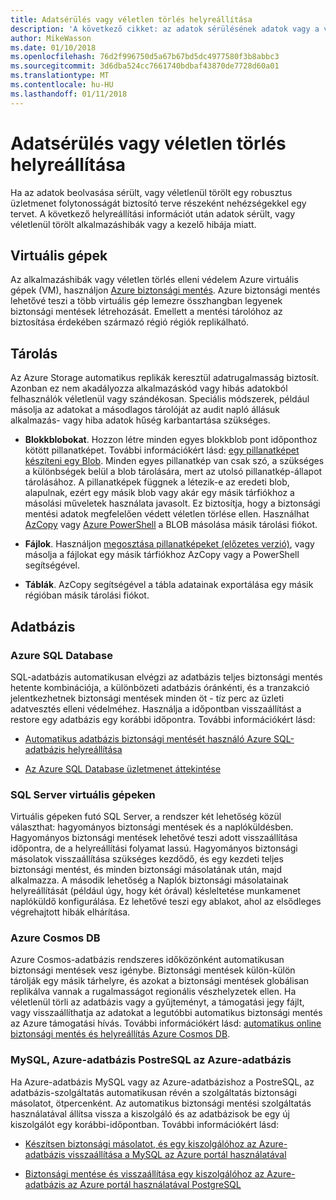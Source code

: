 ```yaml
---
title: Adatsérülés vagy véletlen törlés helyreállítása
description: 'A következő cikket: az adatok sérülésének adatok vagy a véletlen adattörlés és rugalmas, magas rendelkezésre állású, hiba hibatűrő alkalmazásokhoz tervezéséhez, valamint vészhelyreállítás tervezése alapos ismerete'
author: MikeWasson
ms.date: 01/10/2018
ms.openlocfilehash: 76d2f996750d5a67b67bd5dc4977580f3b8abbc3
ms.sourcegitcommit: 3d6dba524cc7661740bdbaf43870de7728d60a01
ms.translationtype: MT
ms.contentlocale: hu-HU
ms.lasthandoff: 01/11/2018
---
```

# <a name="recover-from-data-corruption-or-accidental-deletion"></a>Adatsérülés vagy véletlen törlés helyreállítása 

Ha az adatok beolvasása sérült, vagy véletlenül törölt egy robusztus üzletmenet folytonosságát biztosító terve részeként nehézségekkel egy tervet. A következő helyreállítási információt után adatok sérült, vagy véletlenül törölt alkalmazáshibák vagy a kezelő hibája miatt.

## <a name="virtual-machines"></a>Virtuális gépek

Az alkalmazáshibák vagy véletlen törlés elleni védelem Azure virtuális gépek (VM), használjon [Azure biztonsági mentés](/azure/backup/). Azure biztonsági mentés lehetővé teszi a több virtuális gép lemezre összhangban legyenek biztonsági mentések létrehozását. Emellett a mentési tárolóhoz az biztosítása érdekében származó régió régiók replikálható.

## <a name="storage"></a>Tárolás

Az Azure Storage automatikus replikák keresztül adatrugalmasság biztosít. Azonban ez nem akadályozza alkalmazáskód vagy hibás adatokból felhasználók véletlenül vagy szándékosan. Speciális módszerek, például másolja az adatokat a másodlagos tárolóját az audit napló állásuk alkalmazás- vagy hiba adatok hűség karbantartása szükséges. 

- **Blokkblobokat**. Hozzon létre minden egyes blokkblob pont időponthoz kötött pillanatképet. További információkért lásd: [egy pillanatképet készíteni egy Blob](/rest/api/storageservices/creating-a-snapshot-of-a-blob). Minden egyes pillanatkép van csak szó, a szükséges a különbségek belül a blob tárolására, mert az utolsó pillanatkép-állapot tárolásához. A pillanatképek függnek a létezik-e az eredeti blob, alapulnak, ezért egy másik blob vagy akár egy másik tárfiókhoz a másolási műveletek használata javasolt. Ez biztosítja, hogy a biztonsági mentési adatok megfelelően védett véletlen törlése ellen. Használhat [AzCopy](/azure/storage/common/storage-use-azcopy) vagy [Azure PowerShell](/azure/storage/common/storage-powershell-guide-full) a BLOB másolása másik tárolási fiókot.

- **Fájlok**. Használjon [megosztása pillanatképeket (előzetes verzió)](/azure/storage/files/storage-how-to-use-files-snapshots), vagy másolja a fájlokat egy másik tárfiókhoz AzCopy vagy a PowerShell segítségével.

- **Táblák**. AzCopy segítségével a tábla adatainak exportálása egy másik régióban másik tárolási fiókot.

## <a name="database"></a>Adatbázis

### <a name="azure-sql-database"></a>Azure SQL Database 

SQL-adatbázis automatikusan elvégzi az adatbázis teljes biztonsági mentés hetente kombinációja, a különbözeti adatbázis óránkénti, és a tranzakció jelentkezhetnek biztonsági mentések minden öt - tíz perc az üzleti adatvesztés elleni védelméhez. Használja a időpontban visszaállítást a restore egy adatbázis egy korábbi időpontra. További információkért lásd:

- [Automatikus adatbázis biztonsági mentését használó Azure SQL-adatbázis helyreállítása](/azure/sql-database/sql-database-recovery-using-backups)

- [Az Azure SQL Database üzletmenet áttekintése](/azure/sql-database/sql-database-business-continuity)

### <a name="sql-server-on-vms"></a>SQL Server virtuális gépeken

Virtuális gépeken futó SQL Server, a rendszer két lehetőség közül választhat: hagyományos biztonsági mentések és a naplóküldésben. Hagyományos biztonsági mentések lehetővé teszi adott visszaállítása időpontra, de a helyreállítási folyamat lassú. Hagyományos biztonsági másolatok visszaállítása szükséges kezdődő, és egy kezdeti teljes biztonsági mentést, és minden biztonsági másolatának után, majd alkalmazza. A második lehetőség a Naplók biztonsági másolatainak helyreállítását (például úgy, hogy két órával) késleltetése munkamenet naplóküldő konfigurálása. Ez lehetővé teszi egy ablakot, ahol az elsődleges végrehajtott hibák elhárítása.

### <a name="azure-cosmos-db"></a>Azure Cosmos DB

Azure Cosmos-adatbázis rendszeres időközönként automatikusan biztonsági mentések vesz igénybe. Biztonsági mentések külön-külön tárolják egy másik tárhelyre, és azokat a biztonsági mentések globálisan replikálva vannak a rugalmasságot regionális vészhelyzetek ellen. Ha véletlenül törli az adatbázis vagy a gyűjteményt, a támogatási jegy fájlt, vagy visszaállíthatja az adatokat a legutóbbi automatikus biztonsági mentés az Azure támogatási hívás. További információkért lásd: [automatikus online biztonsági mentés és helyreállítás Azure Cosmos DB](/azure/cosmos-db/online-backup-and-restore).

### <a name="azure-database-for-mysql-azure-database-for-postresql"></a>MySQL, Azure-adatbázis PostreSQL az Azure-adatbázis

Ha Azure-adatbázis MySQL vagy az Azure-adatbázishoz a PostreSQL, az adatbázis-szolgáltatás automatikusan révén a szolgáltatás biztonsági másolatot, ötpercenként. Az automatikus biztonsági mentési szolgáltatás használatával állítsa vissza a kiszolgáló és az adatbázisok be egy új kiszolgálót egy korábbi-időpontban. További információkért lásd:

- [Készítsen biztonsági másolatot, és egy kiszolgálóhoz az Azure-adatbázis visszaállítása a MySQL az Azure portál használatával](/azure/mysql/howto-restore-server-portal)

- [Biztonsági mentése és visszaállítása egy kiszolgálóhoz az Azure-adatbázis az Azure portál használatával PostgreSQL](/azure/postgresql/howto-restore-server-portal)

